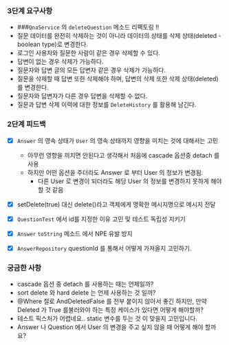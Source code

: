 ### 3단계 요구사항
- ###`QnaService` 의 `deleteQuestion` 메소드 리팩토링 !!
- 질문 데이터를 완전히 삭제하는 것이 아니라 데이터의 상태를 삭제 상태(deleted - boolean type)로 변경한다.
- 로그인 사용자와 질문한 사람이 같은 경우 삭제할 수 있다.
- 답변이 없는 경우 삭제가 가능하다.
- 질문자와 답변 글의 모든 답변자 같은 경우 삭제가 가능하다.
- 질문을 삭제할 때 답변 또한 삭제해야 하며, 답변의 삭제 또한 삭제 상태(deleted)를 변경한다.
- 질문자와 답변자가 다른 경우 답변을 삭제할 수 없다.
- 질문과 답변 삭제 이력에 대한 정보를 `DeleteHistory` 를 활용해 남긴다.


### 2단계 피드백
- [x] `Answer` 의 영속 상태가 `User` 의 영속 상태까지 영향을 미치는 것에 대해서는 고민
  - 아무런 영향을 끼치면 안된다고 생각해서 처음에 cascade 옵션중 detach 를 사용
  - 하지만 어떤 옵션을 주더라도 Answer 로 부터 User 의 정보가 변경됨.
    - 다른 User 로 변경이 되더라도 해당 User 의 정보를 변경하지 못하게 해야 할 것 같음
- [x] setDelete(true) 대신 delete()라고 객체에게 명확한 메시지명으로 메시지 전달
- [x] `QuestionTest` 에서  id를 지정한 이유 고민 및 테스트 독립성 지키기
- [x] `Answer` `toString` 메소드 에서 NPE 유발 방지
- [x] `AnswerRepository` questionId 를 통해서 어떻게 가져올지 고민하기.


### 궁금한 사항
- cascade 옵션 중 detach 를 사용하는 때는 언제일까?
- sort delete 와 hard delete 는 언제 사용하는 것 일까?
- @Where 절로 AndDeletedFalse 를 전부 붙이지 않아서 좋긴 하지만, 만약 Deleted 가 True 를불러와야 하는 특정 케이스가 있다면 어떻게 해야할까?
- 테스트 픽스처가 어렵네요.. static 변수를 두는 것 이 맞을지 고민입니다. 
- Answer 나 Question 에서 User 의 변경을 주고 싶지 않을 때 어떻게 해야 할까요?